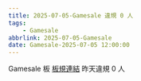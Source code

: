 ```yaml
---
title: 2025-07-05-Gamesale 違規 0 人
tags:
    - Gamesale
abbrlink: 2025-07-05-Gamesale
date: Gamesale-2025-07-05 12:00:00
---
```

Gamesale 板 [板規連結](https://www.ptt.cc/bbs/Gossiping/M.1637425085.A.07D.html)
昨天違規 0 人
